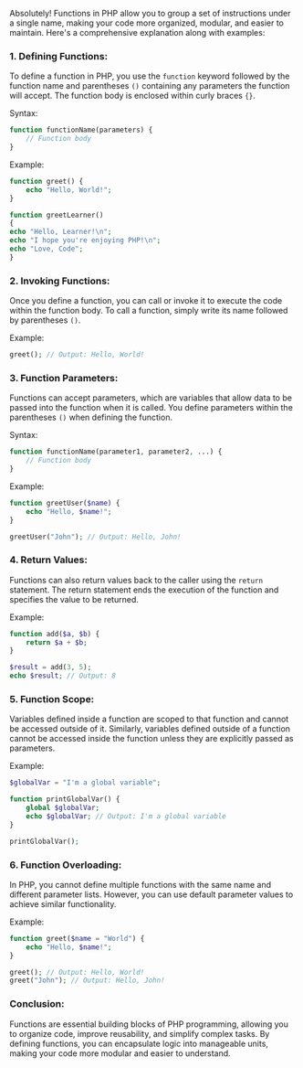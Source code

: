 Absolutely! Functions in PHP allow you to group a set of instructions under a single name, making your code more organized, modular, and easier to maintain. Here's a comprehensive explanation along with examples:

### 1. Defining Functions:
To define a function in PHP, you use the `function` keyword followed by the function name and parentheses `()` containing any parameters the function will accept. The function body is enclosed within curly braces `{}`.

Syntax:
```php
function functionName(parameters) {
    // Function body
}
```

Example:
```php
function greet() {
    echo "Hello, World!";
}
```

```php
function greetLearner()
{
echo "Hello, Learner!\n";
echo "I hope you're enjoying PHP!\n";
echo "Love, Code";
}
```
### 2. Invoking Functions:
Once you define a function, you can call or invoke it to execute the code within the function body. To call a function, simply write its name followed by parentheses `()`.

Example:
```php
greet(); // Output: Hello, World!
```

### 3. Function Parameters:
Functions can accept parameters, which are variables that allow data to be passed into the function when it is called. You define parameters within the parentheses `()` when defining the function.

Syntax:
```php
function functionName(parameter1, parameter2, ...) {
    // Function body
}
```

Example:
```php
function greetUser($name) {
    echo "Hello, $name!";
}

greetUser("John"); // Output: Hello, John!
```

### 4. Return Values:
Functions can also return values back to the caller using the `return` statement. The return statement ends the execution of the function and specifies the value to be returned.

Example:
```php
function add($a, $b) {
    return $a + $b;
}

$result = add(3, 5);
echo $result; // Output: 8
```

### 5. Function Scope:
Variables defined inside a function are scoped to that function and cannot be accessed outside of it. Similarly, variables defined outside of a function cannot be accessed inside the function unless they are explicitly passed as parameters.

Example:
```php
$globalVar = "I'm a global variable";

function printGlobalVar() {
    global $globalVar;
    echo $globalVar; // Output: I'm a global variable
}

printGlobalVar();
```

### 6. Function Overloading:
In PHP, you cannot define multiple functions with the same name and different parameter lists. However, you can use default parameter values to achieve similar functionality.

Example:
```php
function greet($name = "World") {
    echo "Hello, $name!";
}

greet(); // Output: Hello, World!
greet("John"); // Output: Hello, John!
```

### Conclusion:
Functions are essential building blocks of PHP programming, allowing you to organize code, improve reusability, and simplify complex tasks. By defining functions, you can encapsulate logic into manageable units, making your code more modular and easier to understand.